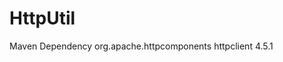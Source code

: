 # HttpUtil

Maven Dependency
<dependency>
			<groupId>org.apache.httpcomponents</groupId>
			<artifactId>httpclient</artifactId>
			<version>4.5.1</version>
</dependency>
